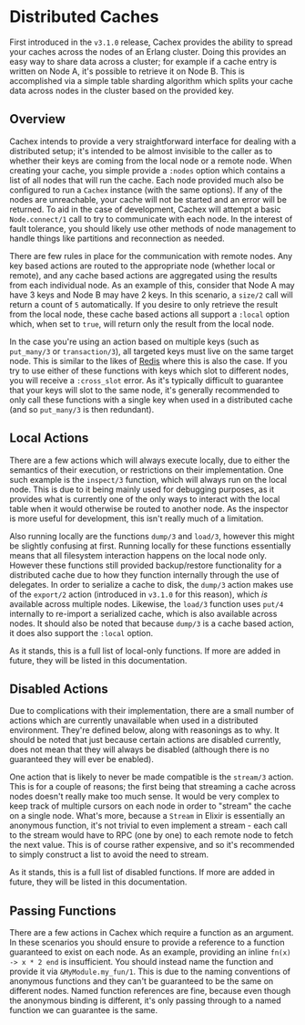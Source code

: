 # Distributed Caches

First introduced in the `v3.1.0` release, Cachex provides the ability to spread your caches across the nodes of an Erlang cluster. Doing this provides an easy way to share data across a cluster; for example if a cache entry is written on Node A, it's possible to retrieve it on Node B. This is accomplished via a simple table sharding algorithm which splits your cache data across nodes in the cluster based on the provided key.

## Overview

Cachex intends to provide a very straightforward interface for dealing with a distributed setup; it's intended to be almost invisible to the caller as to whether their keys are coming from the local node or a remote node. When creating your cache, you simple provide a `:nodes` option which contains a list of all nodes that will run the cache. Each node provided much also be configured to run a `Cachex` instance (with the same options). If any of the nodes are unreachable, your cache will not be started and an error will be returned. To aid in the case of development, Cachex will attempt a basic `Node.connect/1` call to try to communicate with each node. In the interest of fault tolerance, you should likely use other methods of node management to handle things like partitions and reconnection as needed.

There are few rules in place for the communication with remote nodes. Any key based actions are routed to the appropriate node (whether local or remote), and any cache based actions are aggregated using the results from each individual node. As an example of this, consider that Node A may have 3 keys and Node B may have 2 keys. In this scenario, a `size/2` call will return a count of `5` automatically. If you desire to only retrieve the result from the local node, these cache based actions all support a `:local` option which, when set to `true`, will return only the result from the local node.

In the case you're using an action based on multiple keys (such as `put_many/3` or `transaction/3`), all targeted keys must live on the same target node. This is similar to the likes of [Redis](https://redis.io) where this is also the case. If you try to use either of these functions with keys which slot to different nodes, you will receive a `:cross_slot` error. As it's typically difficult to guarantee that your keys will slot to the same node, it's generally recommended to only call these functions with a single key when used in a distributed cache (and so `put_many/3` is then redundant).

## Local Actions

There are a few actions which will always execute locally, due to either the semantics of their execution, or restrictions on their implementation. One such example is the `inspect/3` function, which will always run on the local node. This is due to it being mainly used for debugging purposes, as it provides what is currently one of the only ways to interact with the local table when it would otherwise be routed to another node. As the inspector is more useful for development, this isn't really much of a limitation.

Also running locally are the functions `dump/3` and `load/3`, however this might be slightly confusing at first. Running locally for these functions essentially means that all filesystem interaction happens on the local node only. However these functions still provided backup/restore functionality for a distributed cache due to how they function internally through the use of delegates. In order to serialize a cache to disk, the `dump/3` action makes use of the `export/2` action (introduced in `v3.1.0` for this reason), which *is* available across multiple nodes. Likewise, the `load/3` function uses `put/4` internally to re-import a serialized cache, which is also available across nodes. It should also be noted that because `dump/3` is a cache based action, it does also support the `:local` option.

As it stands, this is a full list of local-only functions. If more are added in future, they will be listed in this documentation.

## Disabled Actions

Due to complications with their implementation, there are a small number of actions which are currently unavailable when used in a distributed environment. They're defined below, along with reasonings as to why. It should be noted that just because certain actions are disabled currently, does not mean that they will always be disabled (although there is no guaranteed they will ever be enabled).

One action that is likely to never be made compatible is the `stream/3` action. This is for a couple of reasons; the first being that streaming a cache across nodes doesn't really make too much sense. It would be very complex to keep track of multiple cursors on each node in order to "stream" the cache on a single node. What's more, because a `Stream` in Elixir is essentially an anonymous function, it's not trivial to even implement a stream - each call to the stream would have to RPC (one by one) to each remote node to fetch the next value. This is of course rather expensive, and so it's recommended to simply construct a list to avoid the need to stream.

As it stands, this is a full list of disabled functions. If more are added in future, they will be listed in this documentation.

## Passing Functions

There are a few actions in Cachex which require a function as an argument. In these scenarios you should ensure to provide a reference to a function guaranteed to exist on each node. As an example, providing an inline `fn(x) -> x * 2 end` is insufficient. You should instead name the function and provide it via `&MyModule.my_fun/1`. This is due to the naming conventions of anonymous functions and they can't be guaranteed to be the same on different nodes. Named function references are fine, because even though the anonymous binding is different, it's only passing through to a named function we can guarantee is the same.
